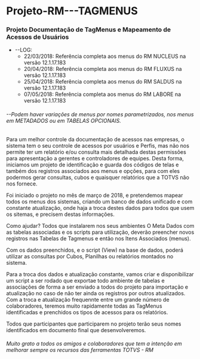 # Projeto-RM---TAGMENUS
### Projeto Documentação de TagMenus e Mapeamento de Acessos de Usuários

* --LOG:
  * 22/03/2018: Referência completa aos menus do RM NUCLEUS na versão 12.1.17.183
  * 20/04/2018: Referência completa aos menus do RM FLUXUS na versão 12.1.17.183
  * 25/04/2018: Referência completa aos menus do RM SALDUS na versão 12.1.17.183
  * 07/05/2018: Referência completa aos menus do RM LABORE na versão 12.1.17.183

###### --Podem haver variações de menus por nomes parametrizados, nos menus em METADADOS ou em TABELAS OPCIONAIS.


Para um melhor controle da documentação de acessos nas empresas, o sistema tem o seu controle de acessos por usuários e Perfis, mas não nos permite ter um relatório e/ou consulta mais detalhada destas permissões para apresentação a gerentes e controladores de equipes. Desta forma, iniciamos um projeto de identificação e guarda dos códigos de telas e também dos registros associados aos menus e opções, para com eles podermos gerar consultas, cubos e quaisquer relatórios que a TOTVS não nos fornece. 

Foi iniciado o projeto no mês de março de 2018, e pretendemos mapear todos os menus dos sistemas, criando um banco de dados unificado e com constante atualização, onde haja a troca destes dados para todos que usem os sitemas, e precisem destas informações. 

Como ajudar? Todos que instalarem nos seus ambientes O Meta Dados com as tabelas associadas e os scripts para utilização, deverão preencher novos registros nas Tabelas de Tagmenus e então nos Itens Associados (menus). 

Com os dados preenchidos, e o script (View) na base de dados, poderá utilizar as consultas por Cubos, Planilhas ou relatórios montados no sistema. 

Para a troca dos dados e atualização constante, vamos criar e disponibilizar um script a ser rodado que exportae todo ambiente de tabelas e associações de forma a ser enviado a todos do projeto para importação e atualização no caso de não ter ainda os registros por outros atualizados. Com a troca e atualização frequennte entre um grande número de colaboradores, teremos muito rapidamente todas as TagMenus identificadas e prenchidos os tipos de acessos para os relatórios. 

Todos que participantes que participarem no projeto terão seus nomes identificados em documento final que desenvolveremos. 

###### Muito grato a todos os amigos e colaboradores que tem a intenção em melhorar sempre os recursos das ferramentas TOTVS - RM

